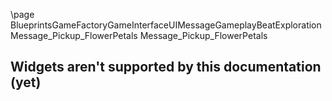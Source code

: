 \page BlueprintsGameFactoryGameInterfaceUIMessageGameplayBeatExplorationMessage_Pickup_FlowerPetals Message_Pickup_FlowerPetals
## Widgets aren't supported by this documentation (yet)
